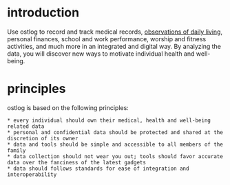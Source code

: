# introduction
Use ostlog to record and track medical records, [observations of daily living](https://en.wikipedia.org/wiki/Observations_of_daily_living), personal finances, school and work performance, worship and fitness activities, and much more in an integrated and digital way. By analyzing the data, you will discover new ways to motivate individual health and well-being. 

# principles
ostlog is based on the following principles:

	* every individual should own their medical, health and well-being related data
	* personal and confidential data should be protected and shared at the discretion of its owner 
	* data and tools should be simple and accessible to all members of the family 
	* data collection should not wear you out; tools should favor accurate data over the fanciness of the latest gadgets 
	* data should follows standards for ease of integration and interoperability

